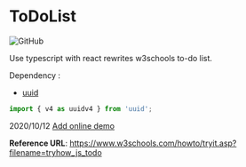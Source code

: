 # ToDoList

![GitHub](https://img.shields.io/github/license/gavin85-Zeng/todo)

Use typescript with react rewrites w3schools to-do list.

Dependency :

- [uuid](https://www.npmjs.com/package/uuid)

``` javascript
import { v4 as uuidv4 } from 'uuid';
```

2020/10/12 [Add online demo](https://gavin85-zeng.github.io/todo/)

__Reference URL__: <https://www.w3schools.com/howto/tryit.asp?filename=tryhow_js_todo>
